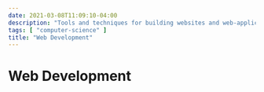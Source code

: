 ```yaml
---
date: 2021-03-08T11:09:10-04:00
description: "Tools and techniques for building websites and web-applications"
tags: [ "computer-science" ]
title: "Web Development"
---
```


# Web Development

